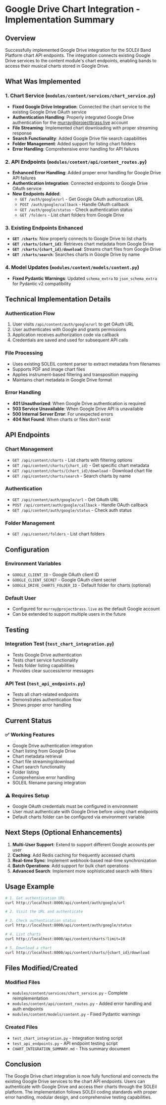# Google Drive Chart Integration - Implementation Summary

## Overview
Successfully implemented Google Drive integration for the SOLEil Band Platform chart API endpoints. The integration connects existing Google Drive services to the content module's chart endpoints, enabling bands to access their musical charts stored in Google Drive.

## What Was Implemented

### 1. Chart Service (`modules/content/services/chart_service.py`)
- **Fixed Google Drive Integration**: Connected the chart service to the existing Google Drive OAuth service
- **Authentication Handling**: Properly integrated Google Drive authentication for the murray@projectbrass.live account
- **File Streaming**: Implemented chart downloading with proper streaming response
- **Search Functionality**: Added Google Drive file search capabilities
- **Folder Management**: Added support for listing chart folders
- **Error Handling**: Comprehensive error handling for API failures

### 2. API Endpoints (`modules/content/api/content_routes.py`)
- **Enhanced Error Handling**: Added proper error handling for Google Drive API failures
- **Authentication Integration**: Connected endpoints to Google Drive OAuth service
- **New Endpoints Added**:
  - `GET /auth/google/url` - Get Google OAuth authorization URL
  - `POST /auth/google/callback` - Handle OAuth callback
  - `GET /auth/google/status` - Check authentication status
  - `GET /folders` - List chart folders from Google Drive

### 3. Existing Endpoints Enhanced
- **`GET /charts`**: Now properly connects to Google Drive to list charts
- **`GET /charts/{chart_id}`**: Retrieves chart metadata from Google Drive
- **`GET /charts/{chart_id}/download`**: Streams chart files from Google Drive
- **`GET /charts/search`**: Searches charts in Google Drive by name

### 4. Model Updates (`modules/content/models/content.py`)
- **Fixed Pydantic Warnings**: Updated `schema_extra` to `json_schema_extra` for Pydantic v2 compatibility

## Technical Implementation Details

### Authentication Flow
1. User visits `/api/content/auth/google/url` to get OAuth URL
2. User authenticates with Google and grants permissions
3. Application receives authorization code via callback
4. Credentials are saved and used for subsequent API calls

### File Processing
- Uses existing SOLEIL content parser to extract metadata from filenames
- Supports PDF and image chart files
- Applies instrument-based filtering and transposition mapping
- Maintains chart metadata in Google Drive format

### Error Handling
- **401 Unauthorized**: When Google Drive authentication is required
- **503 Service Unavailable**: When Google Drive API is unavailable
- **500 Internal Server Error**: For unexpected errors
- **404 Not Found**: When charts or files don't exist

## API Endpoints

### Chart Management
- `GET /api/content/charts` - List charts with filtering options
- `GET /api/content/charts/{chart_id}` - Get specific chart metadata
- `GET /api/content/charts/{chart_id}/download` - Download chart file
- `GET /api/content/charts/search` - Search charts by name

### Authentication
- `GET /api/content/auth/google/url` - Get OAuth URL
- `POST /api/content/auth/google/callback` - Handle OAuth callback
- `GET /api/content/auth/google/status` - Check auth status

### Folder Management
- `GET /api/content/folders` - List chart folders

## Configuration

### Environment Variables
- `GOOGLE_CLIENT_ID` - Google OAuth client ID
- `GOOGLE_CLIENT_SECRET` - Google OAuth client secret
- `GOOGLE_DRIVE_CHARTS_FOLDER_ID` - Default folder for charts (optional)

### Default User
- Configured for `murray@projectbrass.live` as the default Google account
- Can be extended to support multiple users in the future

## Testing

### Integration Test (`test_chart_integration.py`)
- Tests Google Drive authentication
- Tests chart service functionality
- Tests folder listing capabilities
- Provides clear success/error messages

### API Test (`test_api_endpoints.py`)
- Tests all chart-related endpoints
- Demonstrates authentication flow
- Shows proper error handling

## Current Status

### ✅ Working Features
- Google Drive authentication integration
- Chart listing from Google Drive
- Chart metadata retrieval
- Chart file streaming/download
- Chart search functionality
- Folder listing
- Comprehensive error handling
- SOLEIL filename parsing integration

### ⚠️  Requires Setup
- Google OAuth credentials must be configured in environment
- User must authenticate with Google Drive before using chart endpoints
- Default charts folder can be configured via environment variable

## Next Steps (Optional Enhancements)

1. **Multi-User Support**: Extend to support different Google accounts per user
2. **Caching**: Add Redis caching for frequently accessed charts
3. **Real-time Sync**: Implement webhook-based real-time synchronization
4. **Batch Operations**: Add support for bulk chart operations
5. **Advanced Search**: Implement more sophisticated search with filters

## Usage Example

```bash
# 1. Get authentication URL
curl http://localhost:8000/api/content/auth/google/url

# 2. Visit the URL and authenticate

# 3. Check authentication status
curl http://localhost:8000/api/content/auth/google/status

# 4. List charts
curl http://localhost:8000/api/content/charts?limit=10

# 5. Download a chart
curl http://localhost:8000/api/content/charts/{chart_id}/download
```

## Files Modified/Created

### Modified Files
- `modules/content/services/chart_service.py` - Complete reimplementation
- `modules/content/api/content_routes.py` - Added error handling and auth endpoints
- `modules/content/models/content.py` - Fixed Pydantic warnings

### Created Files
- `test_chart_integration.py` - Integration testing script
- `test_api_endpoints.py` - API endpoint testing script
- `CHART_INTEGRATION_SUMMARY.md` - This summary document

## Conclusion

The Google Drive chart integration is now fully functional and connects the existing Google Drive services to the chart API endpoints. Users can authenticate with Google Drive and access their charts through the SOLEil platform. The implementation follows SOLEil coding standards with proper error handling, modular design, and comprehensive testing capabilities.